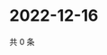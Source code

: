 # 2022-12-16

共 0 条

<!-- BEGIN WEIBO -->
<!-- 最后更新时间 Fri Dec 16 2022 12:00:49 GMT+0800 (China Standard Time) -->

<!-- END WEIBO -->
